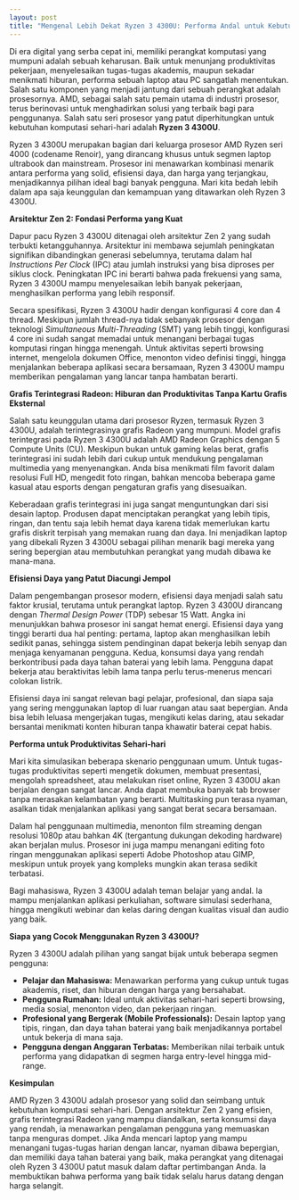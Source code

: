 ```yaml
---
layout: post
title: "Mengenal Lebih Dekat Ryzen 3 4300U: Performa Andal untuk Kebutuhan Sehari-hari"
---
```


Di era digital yang serba cepat ini, memiliki perangkat komputasi yang mumpuni adalah sebuah keharusan. Baik untuk menunjang produktivitas pekerjaan, menyelesaikan tugas-tugas akademis, maupun sekadar menikmati hiburan, performa sebuah laptop atau PC sangatlah menentukan. Salah satu komponen yang menjadi jantung dari sebuah perangkat adalah prosesornya. AMD, sebagai salah satu pemain utama di industri prosesor, terus berinovasi untuk menghadirkan solusi yang terbaik bagi para penggunanya. Salah satu seri prosesor yang patut diperhitungkan untuk kebutuhan komputasi sehari-hari adalah **Ryzen 3 4300U**.

Ryzen 3 4300U merupakan bagian dari keluarga prosesor AMD Ryzen seri 4000 (codename Renoir), yang dirancang khusus untuk segmen laptop ultrabook dan mainstream. Prosesor ini menawarkan kombinasi menarik antara performa yang solid, efisiensi daya, dan harga yang terjangkau, menjadikannya pilihan ideal bagi banyak pengguna. Mari kita bedah lebih dalam apa saja keunggulan dan kemampuan yang ditawarkan oleh Ryzen 3 4300U.

**Arsitektur Zen 2: Fondasi Performa yang Kuat**

Dapur pacu Ryzen 3 4300U ditenagai oleh arsitektur Zen 2 yang sudah terbukti ketangguhannya. Arsitektur ini membawa sejumlah peningkatan signifikan dibandingkan generasi sebelumnya, terutama dalam hal *Instructions Per Clock* (IPC) atau jumlah instruksi yang bisa diproses per siklus clock. Peningkatan IPC ini berarti bahwa pada frekuensi yang sama, Ryzen 3 4300U mampu menyelesaikan lebih banyak pekerjaan, menghasilkan performa yang lebih responsif.

Secara spesifikasi, Ryzen 3 4300U hadir dengan konfigurasi 4 core dan 4 thread. Meskipun jumlah thread-nya tidak sebanyak prosesor dengan teknologi *Simultaneous Multi-Threading* (SMT) yang lebih tinggi, konfigurasi 4 core ini sudah sangat memadai untuk menangani berbagai tugas komputasi ringan hingga menengah. Untuk aktivitas seperti browsing internet, mengelola dokumen Office, menonton video definisi tinggi, hingga menjalankan beberapa aplikasi secara bersamaan, Ryzen 3 4300U mampu memberikan pengalaman yang lancar tanpa hambatan berarti.

**Grafis Terintegrasi Radeon: Hiburan dan Produktivitas Tanpa Kartu Grafis Eksternal**

Salah satu keunggulan utama dari prosesor Ryzen, termasuk Ryzen 3 4300U, adalah terintegrasinya grafis Radeon yang mumpuni. Model grafis terintegrasi pada Ryzen 3 4300U adalah AMD Radeon Graphics dengan 5 Compute Units (CU). Meskipun bukan untuk gaming kelas berat, grafis terintegrasi ini sudah lebih dari cukup untuk mendukung pengalaman multimedia yang menyenangkan. Anda bisa menikmati film favorit dalam resolusi Full HD, mengedit foto ringan, bahkan mencoba beberapa game kasual atau esports dengan pengaturan grafis yang disesuaikan.

Keberadaan grafis terintegrasi ini juga sangat menguntungkan dari sisi desain laptop. Produsen dapat menciptakan perangkat yang lebih tipis, ringan, dan tentu saja lebih hemat daya karena tidak memerlukan kartu grafis diskrit terpisah yang memakan ruang dan daya. Ini menjadikan laptop yang dibekali Ryzen 3 4300U sebagai pilihan menarik bagi mereka yang sering bepergian atau membutuhkan perangkat yang mudah dibawa ke mana-mana.

**Efisiensi Daya yang Patut Diacungi Jempol**

Dalam pengembangan prosesor modern, efisiensi daya menjadi salah satu faktor krusial, terutama untuk perangkat laptop. Ryzen 3 4300U dirancang dengan *Thermal Design Power* (TDP) sebesar 15 Watt. Angka ini menunjukkan bahwa prosesor ini sangat hemat energi. Efisiensi daya yang tinggi berarti dua hal penting: pertama, laptop akan menghasilkan lebih sedikit panas, sehingga sistem pendinginan dapat bekerja lebih senyap dan menjaga kenyamanan pengguna. Kedua, konsumsi daya yang rendah berkontribusi pada daya tahan baterai yang lebih lama. Pengguna dapat bekerja atau beraktivitas lebih lama tanpa perlu terus-menerus mencari colokan listrik.

Efisiensi daya ini sangat relevan bagi pelajar, profesional, dan siapa saja yang sering menggunakan laptop di luar ruangan atau saat bepergian. Anda bisa lebih leluasa mengerjakan tugas, mengikuti kelas daring, atau sekadar bersantai menikmati konten hiburan tanpa khawatir baterai cepat habis.

**Performa untuk Produktivitas Sehari-hari**

Mari kita simulasikan beberapa skenario penggunaan umum. Untuk tugas-tugas produktivitas seperti mengetik dokumen, membuat presentasi, mengolah spreadsheet, atau melakukan riset online, Ryzen 3 4300U akan berjalan dengan sangat lancar. Anda dapat membuka banyak tab browser tanpa merasakan kelambatan yang berarti. Multitasking pun terasa nyaman, asalkan tidak menjalankan aplikasi yang sangat berat secara bersamaan.

Dalam hal penggunaan multimedia, menonton film streaming dengan resolusi 1080p atau bahkan 4K (tergantung dukungan dekoding hardware) akan berjalan mulus. Prosesor ini juga mampu menangani editing foto ringan menggunakan aplikasi seperti Adobe Photoshop atau GIMP, meskipun untuk proyek yang kompleks mungkin akan terasa sedikit terbatasi.

Bagi mahasiswa, Ryzen 3 4300U adalah teman belajar yang andal. Ia mampu menjalankan aplikasi perkuliahan, software simulasi sederhana, hingga mengikuti webinar dan kelas daring dengan kualitas visual dan audio yang baik.

**Siapa yang Cocok Menggunakan Ryzen 3 4300U?**

Ryzen 3 4300U adalah pilihan yang sangat bijak untuk beberapa segmen pengguna:

*   **Pelajar dan Mahasiswa:** Menawarkan performa yang cukup untuk tugas akademis, riset, dan hiburan dengan harga yang bersahabat.
*   **Pengguna Rumahan:** Ideal untuk aktivitas sehari-hari seperti browsing, media sosial, menonton video, dan pekerjaan ringan.
*   **Profesional yang Bergerak (Mobile Professionals):** Desain laptop yang tipis, ringan, dan daya tahan baterai yang baik menjadikannya portabel untuk bekerja di mana saja.
*   **Pengguna dengan Anggaran Terbatas:** Memberikan nilai terbaik untuk performa yang didapatkan di segmen harga entry-level hingga mid-range.

**Kesimpulan**

AMD Ryzen 3 4300U adalah prosesor yang solid dan seimbang untuk kebutuhan komputasi sehari-hari. Dengan arsitektur Zen 2 yang efisien, grafis terintegrasi Radeon yang mampu diandalkan, serta konsumsi daya yang rendah, ia menawarkan pengalaman pengguna yang memuaskan tanpa menguras dompet. Jika Anda mencari laptop yang mampu menangani tugas-tugas harian dengan lancar, nyaman dibawa bepergian, dan memiliki daya tahan baterai yang baik, maka perangkat yang ditenagai oleh Ryzen 3 4300U patut masuk dalam daftar pertimbangan Anda. Ia membuktikan bahwa performa yang baik tidak selalu harus datang dengan harga selangit.
